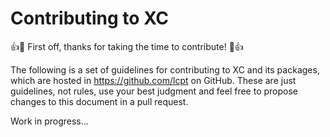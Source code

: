 # Contributing to XC

:+1::tada: First off, thanks for taking the time to contribute! :tada::+1:

The following is a set of guidelines for contributing to XC and its packages, which are hosted in https://github.com/lcpt on GitHub.
These are just guidelines, not rules, use your best judgment and feel free to propose changes to this document in a pull request.

Work in progress...
